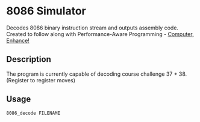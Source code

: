 # 8086 Simulator

Decodes 8086 binary instruction stream and outputs assembly code.
Created to follow along with Performance-Aware Programming - [Computer, Enhance!](https://www.computerenhance.com/)


## Description

The program is currently capable of decoding course challenge 37 + 38. (Register to register moves)


## Usage

`8086_decode FILENAME`